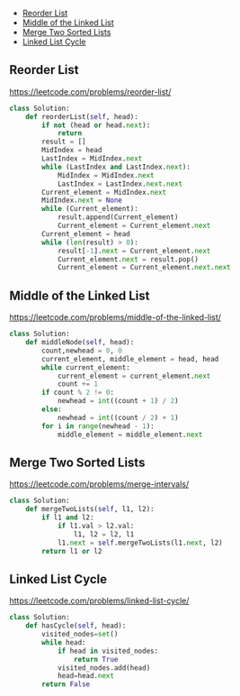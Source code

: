 + [ Reorder List](#Reorder-List)
+ [ Middle of the Linked List](#Middle-of-the-Linked-List)
+ [ Merge Two Sorted Lists](#Merge-Two-Sorted-Lists)
+ [ Linked List Cycle](#Linked-List-Cycle)

##  Reorder List
https://leetcode.com/problems/reorder-list/
```python
class Solution:
    def reorderList(self, head):
        if not (head or head.next):
            return
        result = []
        MidIndex = head
        LastIndex = MidIndex.next
        while (LastIndex and LastIndex.next):
            MidIndex = MidIndex.next
            LastIndex = LastIndex.next.next
        Current_element = MidIndex.next
        MidIndex.next = None
        while (Current_element):
            result.append(Current_element)
            Current_element = Current_element.next
        Current_element = head
        while (len(result) > 0):
            result[-1].next = Current_element.next
            Current_element.next = result.pop()
            Current_element = Current_element.next.next
```
##  Middle of the Linked List
https://leetcode.com/problems/middle-of-the-linked-list/
```python
class Solution:
    def middleNode(self, head):
        count,newhead = 0, 0
        current_element, middle_element = head, head
        while current_element:
            current_element = current_element.next
            count += 1
        if count % 2 != 0:
            newhead = int((count + 1) / 2)
        else:
            newhead = int((count / 2) + 1)
        for i in range(newhead - 1):
            middle_element = middle_element.next
```
##  Merge Two Sorted Lists
https://leetcode.com/problems/merge-intervals/
```python
class Solution:
    def mergeTwoLists(self, l1, l2):
        if l1 and l2:
            if l1.val > l2.val:
                l1, l2 = l2, l1
            l1.next = self.mergeTwoLists(l1.next, l2)
        return l1 or l2
```
##  Linked List Cycle
https://leetcode.com/problems/linked-list-cycle/
```python
class Solution:
    def hasCycle(self, head):
        visited_nodes=set()
        while head:
            if head in visited_nodes:
                return True
            visited_nodes.add(head)
            head=head.next
        return False
```

